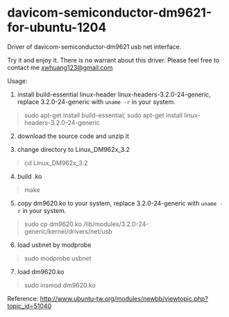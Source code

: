 # davicom-semiconductor-dm9621-for-ubuntu-1204
Driver of davicom-semiconductor-dm9621 usb net interface.

Try it and enjoy it. There is no warrant about this driver. Please feel free to contact me <xwhuang123@gmail.com>

Usage:

1. install build-essential linux-header linux-headers-3.2.0-24-generic, replace 3.2.0-24-generic with `uname -r` in your system.
> sudo apt-get install build-essential;
> sudo apt-get install linux-headers-3.2.0-24-generic

2. download the source code and unzip it

3. change directory to Linux_DM962x_3.2
> cd Linux_DM962x_3.2

4. build .ko
> make

5. copy dm9620.ko to your system, replace 3.2.0-24-generic with `uname -r` in your system.
> sudo cp dm9620.ko /lib/modules/3.2.0-24-generic/kernel/drivers/net/usb

6. load usbnet by modprobe 
> sudo modprobe usbnet

7. load dm9620.ko
> sudo insmod dm9620.ko

Reference: http://www.ubuntu-tw.org/modules/newbb/viewtopic.php?topic_id=51040
